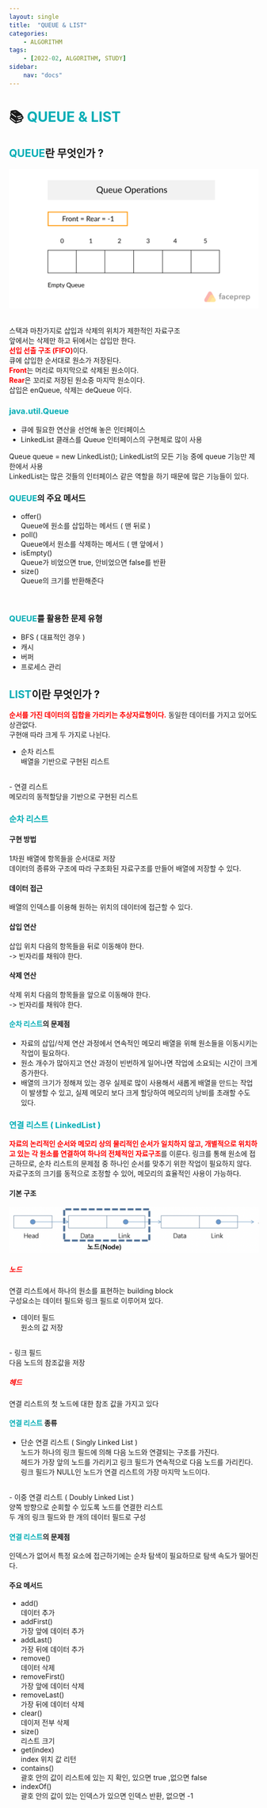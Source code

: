 ```yaml
---
layout: single
title:  "QUEUE & LIST"
categories: 
    - ALGORITHM
tags: 
    - [2022-02, ALGORITHM, STUDY]
sidebar:
    nav: "docs"
---
```


# 📚 <a style="color:#00adb5">QUEUE & LIST</a>

## <a style="color:#00adb5">QUEUE</a>란 무엇인가 ?
<p align="center"><img src="./../../images/QUEUE.gif"></p><br>
스택과 마찬가지로 삽입과 삭제의 위치가 제한적인 자료구조<br>
앞에서는 삭제만 하고 뒤에서는 삽입만 한다.<br>
<a style="color:red"><b>선입 선출 구조 (FIFO)</b></a>이다.<br>
큐에 삽입한 순서대로 원소가 저장된다.<br>
<a style="color:red"><b>Front</b></a>는 머리로 마지막으로 삭제된 원소이다.<br>
<a style="color:red"><b>Rear</b></a>은 꼬리로 저장된 원소중 마지막 원소이다.<br>
삽입은 enQueue, 삭제는 deQueue 이다.<br>

### <a style="color:#00adb5">java.util.Queue</a>

- 큐에 필요한 연산을 선언해 놓은 인터페이스
- LinkedList 클래스를 Queue 인터페이스의 구현체로 많이 사용<br>

Queue<Integer> queue = new LinkedList<Integer>();
LinkedList의 모든 기능 중에 queue 기능만 제한에서 사용<br>
LinkedList는 많은 것들의 인터페이스 같은 역할을 하기 때문에 많은 기능들이 있다.<br>


### <a style="color:#00adb5">QUEUE</a>의 주요 메서드

- offer()<br>
Queue에 원소를 삽입하는 메서드 ( 맨 뒤로 )
- poll()<br>
Queue에서 원소를 삭제하는 메서드 ( 맨 앞에서 )
- isEmpty()<br>
Queue가 비었으면 true, 안비었으면 false를 반환
- size()<br>
Queue의 크기를 반환해준다
<br>

### <a style="color:#00adb5">QUEUE</a>를 활용한 문제 유형

- BFS ( 대표적인 경우 )
- 캐시
- 버퍼
- 프로세스 관리


## <a style="color:#00adb5">LIST</a>이란 무엇인가 ?
<a style="color:red"><b>순서를 가진 데이터의 집합을 가리키는 추상자료형이다.</b></a> 
동일한 데이터를 가지고 있어도 상관없다.<br>
구현애 따라 크게 두 가지로 나뉜다.<br>
- 순차 리스트<br>
배열을 기반으로 구현된 리스트
<br>
- 연결 리스트<br>
메모리의 동적할당을 기반으로 구현된 리스트

### <a style="color:#00adb5">순차 리스트</a>

#### 구현 방법
1차원 배열에 항목들을 순서대로 저장<br>
데이터의 종류와 구조에 따라 구조화된 자료구조를 만들어 배열에 저장할 수 있다.

#### 데이터 접근
배열의 인덱스를 이용해 원하는 위치의 데이터에 접근할 수 있다.

#### 삽입 연산
삽입 위치 다음의 항목들을 뒤로 이동해야 한다.<br>
-> 빈자리를 채워야 한다.

#### 삭제 연산
삭제 위치 다음의 항목들을 앞으로 이동해야 한다.<br>
-> 빈자리를 채워야 한다.

#### <a style="color:#00adb5">순차 리스트</a>의 문제점
- 자료의 삽입/삭제 연산 과정에서 연속적인 메모리 배열을 위해 원소들을 이동시키는 작업이 필요하다.
- 원소 개수가 많아지고 연산 과정이 빈번하게 일어나면 작업에 소요되는 시간이 크게 증가한다.
- 배열의 크기가 정해져 있는 경우 실제로 많이 사용해서 새롭게 배열을 만드는 작업이 발생할 수 있고, 실제 메모리 보다 크게 할당하여 메모리의 낭비를 초래할 수도 있다.<br>

### <a style="color:#00adb5">연결 리스트 ( LinkedList )</a>
<a style="color:red"><b>자료의 논리적인 순서와 메모리 상의 물리적인 순서가 일치하지 않고, 개별적으로 위치하고 있는 각 원소를 연결하여 하나의 전체적인 자료구조</b></a>를 이룬다.
링크를 통해 원소에 접근하므로, 순차 리스트의 문제점 중 하나인 순서를 맞추기 위한 작업이 필요하지 않다.<br>
자료구조의 크기를 동적으로 조정할 수 있어, 메모리의 효율적인 사용이 가능하다.<br>

#### 기본 구조
<p align="center"><img src="./../../images/NODE.png"></p>

##### <a style="color:red">노드</a>
연결 리스트에서 하나의 원소를 표현하는 building block<br>
구성요소는 데이터 필드와 링크 필드로 이루어져 있다.<br>
- 데이터 필드<br>
원소의 값 저장
<br>
- 링크 필드<br>
다음 노드의 참조값을 저장<br>

##### <a style="color:red">헤드</a>
연결 리스트의 첫 노드에 대한 참조 값을 가지고 있다

#### <a style="color:#00adb5">연결 리스트</a> 종류

- 단순 연결 리스트 ( Singly Linked List )<br>
노드가 하나의 링크 필드에 의해 다음 노드와 연결되는 구조를 가진다.<br>
헤드가 가장 앞의 노드를 가리키고 링크 필드가 연속적으로 다음 노드를 가리킨다.<br>
링크 필드가 NULL인 노드가 연결 리스트의 가장 마지막 노드이다.<br>
<br>
- 이중 연결 리스트 ( Doubly Linked List )<br>
양쪽 방향으로 순회할 수 있도록 노드를 연결한 리스트<br>
두 개의 링크 필드와 한 개의 데이터 필드로 구성

#### <a style="color:#00adb5">연결 리스트</a>의 문제점
인덱스가 없어서 특정 요소에 접근하기에는 순차 탐색이 필요하므로 탐색 속도가 떨어진다.

#### 주요 메서드
- add()<br>
데이터 추가
- addFirst()<br>
가장 앞에 데이터 추가
- addLast()<br>
가장 뒤에 데이터 추가
- remove()<br>
데이터 삭제
- removeFirst()<br>
가장 앞에 데이터 삭제
- removeLast()<br>
가장 뒤에 데이터 삭제
- clear()<br>
데이저 전부 삭제
- size()<br>
리스트 크기
- get(index)<br>
index 위치 값 리턴
- contains()<br>
괄호 안의 값이 리스트에 있는 지 확인, 있으면 true ,없으면 false
- indexOf()<br>
괄호 안의 값이 있는 인덱스가 있으면 인덱스 반환, 없으면 -1
